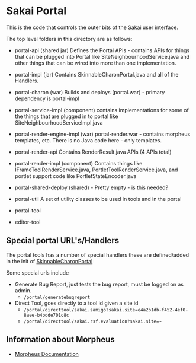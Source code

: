 Sakai Portal
============

This is the code that controls the outer bits of the Sakai user interface.

The top level folders in this directory are as follows:

* portal-api (shared jar) Defines the Portal APIs - contains APIs for things that can be
plugged into Portal like SiteNeighbourhoodService.java
and other things that can be wired into more than one implementation.  

* portal-impl (jar) Contains SkinnableCharonPortal.java and all of the Handlers.

* portal-charon (war) Builds and deploys (portal.war) - primary dependency is
portal-impl

* portal-service-impl (component) contains implementations for some of the things that are 
plugged in to portal like SiteNeighbourhoodServiceImpl.java

* portal-render-engine-impl (war) portal-render.war - contains morpheus templates, etc. 
There is no Java code here - only templates.

* portal-render-api Contains RenderResult.java APIs (4 APIs total)

* portal-render-impl (component) Contains things like IFrameToolRenderService.java, 
PortletToolRenderService.java, and portlet support code like PortletStateEncoder.java

* portal-shared-deploy (shared) - Pretty empty - is this needed?

* portal-util A set of utility classes to be used in tools and in the portal

* portal-tool

* editor-tool

## Special portal URL's/Handlers
The portal tools has a number of special handlers these are defined/added in the init of [SkinnableCharonPortal](https://github.com/sakaiproject/sakai/blob/master/portal/portal-impl/impl/src/java/org/sakaiproject/portal/charon/SkinnableCharonPortal.java)

Some special urls include
* Generate Bug Report, just tests the bug report, must be logged on as admin.
  * `/portal/generatebugreport`
* Direct Tool, goes directly to a tool id given a site id
  * `/portal/directtool/sakai.samigo?sakai.site=e4a2b1db-f452-4ef0-8aee-b4bdde701c8c`
  * `/portal/directtool/sakai.rsf.evaluation?sakai.site=~`

## Information about Morpheus
- [ Morpheus Documentation ](../reference/README.md)

